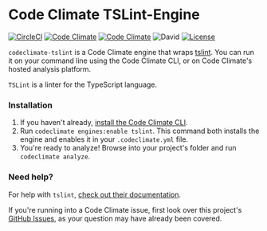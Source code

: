 # Code Climate TSLint-Engine

[![CircleCI](https://img.shields.io/circleci/project/tkqubo/codeclimate-tslint.svg)](https://circleci.com/gh/tkqubo/codeclimate-tslint)
[![Code Climate](https://codeclimate.com/github/tkqubo/codeclimate-tslint/badges/gpa.svg)](https://codeclimate.com/github/tkqubo/codeclimate-tslint)
[![Code Climate](https://img.shields.io/codeclimate/coverage/github/tkqubo/codeclimate-tslint.svg)](https://codeclimate.com/github/tkqubo/codeclimate-tslint/coverage)
![David](https://david-dm.org/tkqubo/codeclimate-tslint.svg)
[![License](http://img.shields.io/:license-mit-blue.svg)](http://doge.mit-license.org)

`codeclimate-tslint` is a Code Climate engine that wraps [tslint](http://palantir.github.io/tslint/). You can run it on your command line using the Code Climate CLI, or on Code Climate's hosted analysis platform.

`TSLint` is a linter for the TypeScript language.


### Installation

1. If you haven't already, [install the Code Climate CLI](https://github.com/codeclimate/codeclimate).
2. Run `codeclimate engines:enable tslint`. This command both installs the engine and enables it in your `.codeclimate.yml` file.
3. You're ready to analyze! Browse into your project's folder and run `codeclimate analyze`.

### Need help?

For help with `tslint`, [check out their documentation](http://palantir.github.io/tslint/).

If you're running into a Code Climate issue, first look over this project's [GitHub Issues](https://github.com/tkqubo/codeclimate-tslint/issues), as your question may have already been covered.
